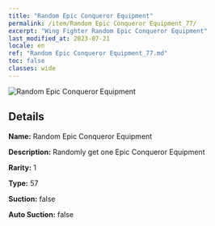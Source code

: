 ```yaml
---
title: "Random Epic Conqueror Equipment"
permalink: /item/Random Epic Conqueror Equipment_77/
excerpt: "Wing Fighter Random Epic Conqueror Equipment"
last_modified_at: 2023-07-21
locale: en
ref: "Random Epic Conqueror Equipment_77.md"
toc: false
classes: wide
---
```



 ![Random Epic Conqueror Equipment](/images/item/Random_Epic_Conqueror_Equipment_p.png)



## Details

 **Name:** Random Epic Conqueror Equipment 

 **Description:** Randomly get one Epic Conqueror Equipment

 **Rarity:** 1 

 **Type:** 57 

 **Suction:** false 

 **Auto Suction:** false 


